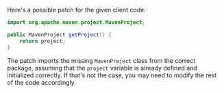 Here's a possible patch for the given client code:
```java
import org.apache.maven.project.MavenProject;

public MavenProject getProject() {
    return project;
}
```
The patch imports the missing `MavenProject` class from the correct package, assuming that the `project` variable is already defined and initialized correctly. If that's not the case, you may need to modify the rest of the code accordingly.
